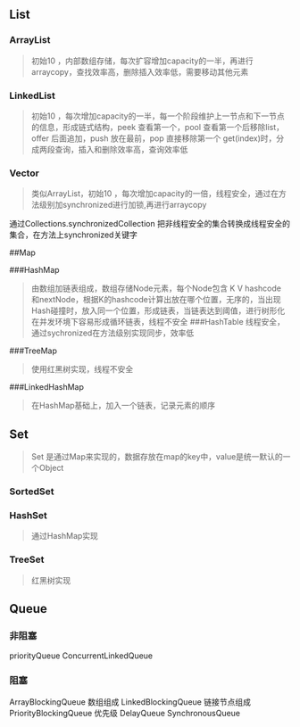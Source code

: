 ## List

### ArrayList
> 初始10 ，内部数组存储，每次扩容增加capacity的一半，再进行arraycopy，查找效率高，删除插入效率低，需要移动其他元素
### LinkedList
> 初始10 ，每次增加capacity的一半，每一个阶段维护上一节点和下一节点的信息，形成链式结构，peek 查看第一个，pool 查看第一个后移除list，offer 后面追加，push 放在最前，pop 直接移除第一个
> get(index)时，分成两段查询，插入和删除效率高，查询效率低
### Vector
> 类似ArrayList，初始10 ，每次增加capacity的一倍，线程安全，通过在方法级别加synchronized进行加锁,再进行arraycopy

通过Collections.synchronizedCollection 把非线程安全的集合转换成线程安全的集合，在方法上synchronized关键字

##Map

###HashMap
> 由数组加链表组成，数组存储Node元素，每个Node包含 K V hashcode 和nextNode，根据K的hashcode计算出放在哪个位置，无序的，当出现Hash碰撞时，放入同一个位置，形成链表，当链表达到阈值，进行树形化
> 在并发环境下容易形成循环链表，线程不安全
###HashTable
>线程安全，通过sychronized在方法级别实现同步，效率低

###TreeMap
>使用红黑树实现，线程不安全

###LinkedHashMap
>在HashMap基础上，加入一个链表，记录元素的顺序

## Set
> Set 是通过Map来实现的，数据存放在map的key中，value是统一默认的一个Object
### SortedSet

### HashSet 
> 通过HashMap实现

### TreeSet
> 红黑树实现 


## Queue

### 非阻塞
priorityQueue
ConcurrentLinkedQueue
### 阻塞 
ArrayBlockingQueue 数组组成
LinkedBlockingQueue 链接节点组成
PriorityBlockingQueue 优先级
DelayQueue
SynchronousQueue